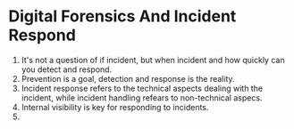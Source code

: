 # Digital Forensics And Incident Respond

1. It's not a question of if incident, but when incident and how quickly can you detect and respond.
2. Prevention is a goal, detection and response is the reality.
3. Incident response refers to the technical aspects dealing with the incident, while incident handling refears to non-technical aspecs.
4. Internal visibility is key for responding to incidents.
5. 